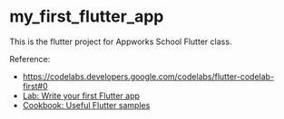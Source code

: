 # my_first_flutter_app

This is the flutter project for Appworks School Flutter class.

Reference:
- https://codelabs.developers.google.com/codelabs/flutter-codelab-first#0
- [Lab: Write your first Flutter app](https://docs.flutter.dev/get-started/codelab)
- [Cookbook: Useful Flutter samples](https://docs.flutter.dev/cookbook)
